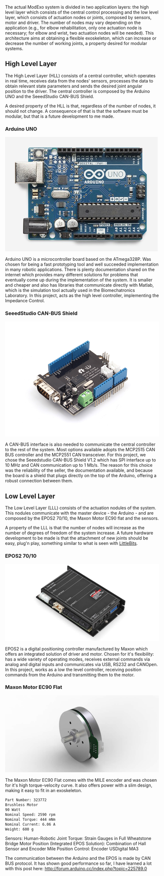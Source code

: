 The actual ModExo system is divided in two application layers: the high level layer which consists of the central control processing and the low level layer, which consists of actuation nodes or joints, composed by sensors, motor and driver. The number of nodes may vary depending on the application (e.g., for elbow rehabilitation, only one actuation node is necessary; for elbow and wrist, two actuation nodes will be needed). This architecture aims at obtaining a flexible exoskeleton, which can increase or decrease the number of working joints, a property desired for modular systems.

## High Level Layer
The High Level Layer (HLL) consists of a central controller, which operates in real time, receives data from the nodes' sensors, processes the data to obtain relevant state parameters and sends the desired joint angular position to the driver. The central controller is composed by the Arduino UNO and the SeeedStudio CAN-BUS Shield.

A desired property of the HLL is that, regardless of the number of nodes, it should not change. A consequence of that is that the software must be modular, but that is a future development to me made.

### Arduino UNO
[![Arduino UNO](https://github.com/biopmr/biopmr.github.io/blob/master/images/system_Arduino.jpg)](https://store.arduino.cc/usa/arduino-uno-rev3)

Arduino UNO is a microcontroller board based on the ATmega328P. Was chosen for being a fast prototyping tool and well succeeded implementation in many robotic applications. There is plenty documentation shared on the internet which provides many different solutions for problems that eventually come up during the implementation of the system. It is smaller and cheaper and also has libraries that communicate directly with Matlab, which is the simulation tool actually used in the Biomechatronics Laboratory. In this project, acts as the high level controller, implementing the Impedance Control.

### SeeedStudio CAN-BUS Shield
[![EPOS2 70/10](https://github.com/biopmr/biopmr.github.io/blob/master/images/system_seeedcan.jpg)](https://www.seeedstudio.com/CAN-BUS-Shield-V1.2-p-2256.html)

A CAN-BUS interface is also needed to communicate the central controller to the rest of the system. Most options available adopts the MCP2515 CAN BUS controller and the MCP2551 CAN transceiver. For this project, we chose the Seeedstudio CAN-BUS Shield V1.2 which has SPI interface up to 10 MHz and CAN communication up to 1 Mb/s. The reason for this choice was the reliability of the seller, the documentation available, and because the board is a shield that plugs directly on the top of the Arduino, offering a robust connection between them. 

## Low Level Layer

The Low Level Layer (LLL) consists of the actuation nodules of the system. This nodules communicate with the master device - the Arduino - and are composed by the EPOS2 70/10, the Maxon Motor EC90 flat and the sensors.

A property of the LLL is that the number of nodes will increase as the number of degrees of freedom of the system increase. A future hardware development to be made is that the attachment of new joints should be easy, plug'n play, something similar to what is seen with [LittleBits](https://www.youtube.com/watch?v=MMYqtCUN5X4).

### EPOS2 70/10
[![EPOS2 70/10](https://github.com/biopmr/biopmr.github.io/blob/master/images/system_epos2.jpg)](http://www.maxonmotor.com/maxon/view/product/control/Positionierung/375711)

EPOS2 is a digital positioning controller manufactured by Maxon which offers an integrated solution of driver and motor. Chosen for it's flexibility: has a wide variety of operating modes, receives external commands via analog and digital inputs and communicates via USB, RS232 and CANOpen. In this project, works as a low the level controller, receiving position commands from the Arduino and transmitting them to the motor.

### Maxon Motor EC90 Flat
[![Maxon Motor EC90 Flat](https://github.com/biopmr/biopmr.github.io/blob/master/images/system_motor.jpg)](http://www.maxonmotor.com/maxon/view/product/motor/ecmotor/ecflat/ecflat90/244879?etcc_cu=onsite&etcc_med=Header%20Suche&etcc_cmp=mit%20Ergebnis&etcc_ctv=Layer&query=ec90%20flat)

The Maxon Motor EC90 Flat comes with the MILE encoder and was chosen for it's high torque-velocity curve. It also offers power with a slim design, making it easy to fit in an exoskeleton. 
	
	Part Number: 323772
    Brushless Motor
    90 Watt
    Nominal Speed: 2590 rpm
    Nominal Torque: 444 mNm
    Nominal Current: 6.06 A
    Weight: 600 g

Sensors: 
   Human-Robotic Joint Torque:   Strain Gauges in Full Wheatstone Bridge
   Motor Position (Integrated EPOS Solution): Combination of Hall Sensor and Encoder Mile
   Position Control: Encoder USDigital MA3



The communication between the Arduino and the EPOS is made by CAN BUS protocol. It has shown good performance so far, I have learned a lot with this post here: http://forum.arduino.cc/index.php?topic=225789.0